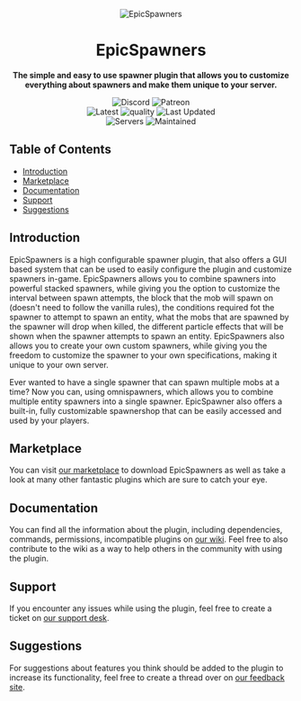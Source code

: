 <p align="center">
<img alt="EpicSpawners" src="https://proxy.songoda.com/200/https://cdn2.songoda.com/products/epicspawners/5vteSKAGiFo6ElBhkFqUuKO13ggH28GDO3tundgK.png">
</p>

<h1 align="center">EpicSpawners</h1>

<p align="center">
  <b>The simple and easy to use spawner plugin that allows you to customize everything about spawners and make them unique to your server.</b>
</p>

<p align="center">
    <img alt="Discord" src="https://img.shields.io/discord/293212540723396608?color=7289DA&label=Discord&logo=discord&logoColor=7289DA&link=https://discord.gg/songoda">
    <img alt="Patreon" src="https://img.shields.io/badge/-Support_on_Patreon-F96854.svg?logo=patreon&style=flat&logoColor=white&link=https://wwww.patreon.com/songoda"> 
    <br/>
    <img alt="Latest" src="https://img.shields.io/badge/-ver_6.4.5-4078C0.svg?logo=github&style=flat&logoColor=white&color=blue&label=Latest&labelColor=black">
    <img alt="quality" src="https://img.shields.io/codacy/grade/1538be190da6406aa6a2bc711b2478a2">
    <img alt="Last Updated" src="https://img.shields.io/github/last-commit/songoda/EpicSpawners">
    <br/>
    <img alt="Servers" src="https://img.shields.io/bstats/servers/4181">
    <img alt="Maintained" src="https://img.shields.io/maintenance/yes/2020"> 
</p>

## Table of Contents 

*  [Introduction](#introduction)
*  [Marketplace](#marketplace)
*  [Documentation](#documentation)
*  [Support](#support)
*  [Suggestions](#suggestions)

## Introduction
EpicSpawners is a high configurable spawner plugin, that also offers a GUI based system that can be used
to easily configure the plugin and customize spawners in-game.
EpicSpawners allows you to combine spawners into powerful stacked spawners,
while giving you the option to customize the interval between spawn attempts,
the block that the mob will spawn on (doesn't need to follow the vanilla rules),
the conditions required fot the spawner to attempt to spawn an entity,
what the mobs that are spawned by the spawner will drop when killed,
the different particle effects that will be shown when the spawner attempts to spawn an entity.
EpicSpawners also allows you to create your own custom spawners,
while giving you the freedom to customize the spawner to your own specifications, making it unique to your own server.

Ever wanted to have a single spawner that can spawn multiple mobs at a time?
Now you can, using omnispawners, which allows you to combine multiple entity spawners into a single spawner.
EpicSpawner also offers a built-in, fully customizable spawnershop that can be easily accessed and used by your players. 

## Marketplace
You can visit [our marketplace](https://songoda.com/marketplace/product/epicspawners-the-ultimate-spawner-plugin.13)
to download EpicSpawners as well as take a look at many other fantastic plugins which are sure to catch your eye.

## Documentation
You can find all the information about the plugin, including dependencies,
commands, permissions, incompatible plugins on [our wiki](https://wiki.songoda.com/Epic_Spawners).
Feel free to also contribute to the wiki as a way to help others in the community with using the plugin.
  
## Support
If you encounter any issues while using the plugin,
feel free to create a ticket on [our support desk](https://support.songoda.com).

## Suggestions
For suggestions about features you think should be added to the plugin to increase its functionality,
feel free to create a thread over on [our feedback site](https://feedback.songoda.com).
